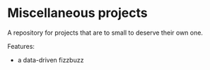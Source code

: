 # Miscellaneous projects

A repository for projects that are to small to deserve their own one.

Features:
- a data-driven fizzbuzz

